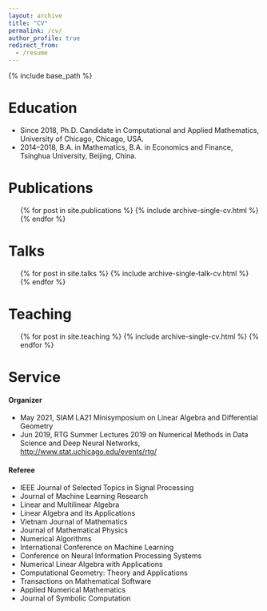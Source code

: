 ```yaml
---
layout: archive
title: "CV"
permalink: /cv/
author_profile: true
redirect_from:
  - /resume
---
```


{% include base_path %}

Education
======
* Since 2018, Ph.D. Candidate in Computational and Applied Mathematics, University of Chicago, Chicago, USA.
* 2014–2018, B.A. in Mathematics, B.A. in Economics and Finance, Tsinghua University, Beijing, China.

Publications
======
  <ul>{% for post in site.publications %}
    {% include archive-single-cv.html %}
  {% endfor %}</ul>

Talks
======
  <ul>{% for post in site.talks %}
    {% include archive-single-talk-cv.html %}
  {% endfor %}</ul>

Teaching
======
  <ul>{% for post in site.teaching %}
    {% include archive-single-cv.html %}
  {% endfor %}</ul>

Service
======
#### Organizer

- May 2021, SIAM LA21 Minisymposium on Linear Algebra and Differential Geometry
- Jun 2019, RTG Summer Lectures 2019 on Numerical Methods in Data Science and Deep Neural Networks, http://www.stat.uchicago.edu/events/rtg/

#### Referee

- IEEE Journal of Selected Topics in Signal Processing
- Journal of Machine Learning Research
- Linear and Multilinear Algebra
- Linear Algebra and its Applications
- Vietnam Journal of Mathematics
- Journal of Mathematical Physics
- Numerical Algorithms
- International Conference on Machine Learning
- Conference on Neural Information Processing Systems
- Numerical Linear Algebra with Applications
- Computational Geometry: Theory and Applications
- Transactions on Mathematical Software
- Applied Numerical Mathematics
- Journal of Symbolic Computation
